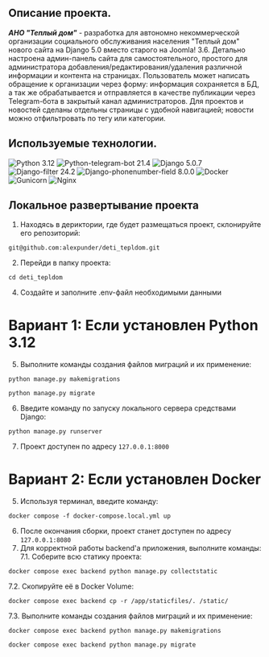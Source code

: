 ## Описание проекта.

_**АНО "Теплый дом"**_ - разработка для автономно некоммерческой организации социального обслуживания населения "Теплый дом" нового сайта на Django 5.0 вместо старого на Joomla! 3.6. Детально настроена админ-панель сайта для самостоятельного, простого для администратора добавления/редактирования/удаления различной информации и контента на страницах. Пользователь может написать обращение к организации через форму: информация сохраняется в БД, а так же обрабатывается и отправляется в качестве публикации через Telegram-бота в закрытый канал администраторов. Для проектов и новостей сделаны отдельны страницы с удобной навигацией; новости можно отфильтровать по тегу или категории.

## Используемые технологии.

![Python 3.12](https://img.shields.io/badge/Python-3.12-brightgreen.svg?style=flat&logo=python&logoColor=white)
![Python-telegram-bot 21.4](https://img.shields.io/badge/python--telegram--bot-21.1.1-brightgreen.svg?style=flat&logo=python&logoColor=white)
![Django 5.0.7](https://img.shields.io/badge/Django-5.0.4-brightgreen.svg?style=flat&logo=django&logoColor=white)
![Django-filter 24.2](https://img.shields.io/badge/Django--filter-24.2-brightgreen.svg?style=flat&logo=django&logoColor=white)
![Django-phonenumber-field 8.0.0](https://img.shields.io/badge/Django--phonenumber--field-8.0.0-brightgreen.svg?style=flat&logo=django&logoColor=white)
![Docker](https://img.shields.io/badge/Docker-brightgreen.svg?style=flat&logo=docker&logoColor=white&color=blue)
![Gunicorn](https://img.shields.io/badge/Gunicorn-brightgreen.svg?style=flat&logo=gunicorn&logoColor=white&color=blue)
![Nginx](https://img.shields.io/badge/Nginx-brightgreen.svg?style=flat&logo=nginx&logoColor=white&color=blue)

## Локальное развертывание проекта
1. Находясь в дериктории, где будет размещаться проект, склонируйте его репозиторий:  
```
git@github.com:alexpunder/deti_tepldom.git
```
2. Перейди в папку проекта:  
```
cd deti_tepldom
```
4. Создайте и заполните .env-файл необходимыми данными  

# Вариант 1: Если установлен Python 3.12

5. Выполните команды создания файлов миграций и их применение:
```
python manage.py makemigrations
```
```
python manage.py migrate
```
6. Введите команду по запуску локального сервера средствами Django:
```
python manage.py runserver
```
7. Проект доступен по адресу `127.0.0.1:8000`

# Вариант 2: Если установлен Docker

5. Используя терминал, введите команду:  
```
docker compose -f docker-compose.local.yml up
```
6. После окончания сборки, проект станет доступен по адресу `127.0.0.1:8080`
7. Для корректной работы backend'а приложения, выполните команды:
7.1. Соберите всю статику проекта:
```
docker compose exec backend python manage.py collectstatic
```
7.2. Скопируйте её в Docker Volume:
```
docker compose exec backend cp -r /app/staticfiles/. /static/
```
7.3. Выполните команды создания файлов миграций и их применение:
```
docker compose exec backend python manage.py makemigrations
```
```
docker compose exec backend python manage.py migrate
```
